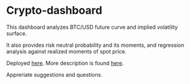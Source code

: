 # Crypto-dashboard

This dashboard analyzes BTC/USD future curve and implied volatility surface. 

It also provides risk neutral probability and its moments, and regression analysis against realized moments of spot price. 

Deployed [here](https://crypto-dashboard-dash-app.onrender.com).
More description is found [here](doc/method.md).
  
Appreriate suggestions and questions.
